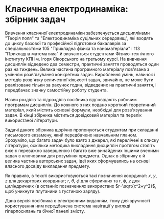 # Класична електродинаміка: збірник задач

Вивчення класичної електродинаміки забезпечується дисциплінами "Теорія поля" та "Електродинаміка суцільних середовищ", які входять до циклу базової та професійної підготовки бакалаврів за спеціальностями 105 "Прикладна фізика та наноматеріали" і 113 "Прикладна математика" й вивчаються студентами Фізико-технічного інституту КПІ ім. Ігоря Сікорського на третьому курсі. На вивчення дисциплін відведено два семестри, практичні заняття проводяться один раз на тиждень. Велика частина програмного матеріалу пов'язана з умінням розв'язування конкретних задач. Вироблення умінь, навичок і методів розв'язку величезної кількості задач, звичайно, не може бути реалізоване тільки за рахунок годин, відведених на практичні заняття, і передбачає значну самостійну роботу студента.

Назви розділів та підрозділів посібника відповідають робочим програмам дисциплін. До кожного з них подано короткий теоретичний матеріал, який містить основні формули, необхідні для розв'язування задач. В кінці збірника міститься довідковий матеріал та перелік використаної літератури. 


Задачі даного збірника щорічно пропонуються студентам при складанні письмового екзамену, який передбачено навчальним планом. Зрозуміло, що багато задач було взято з джерел, які перелічені в списку літератури, оскільки методика викладання дисциплін протягом  століть вже є переважно завершеною і багато вже винайдених іншими вченими задач є ключовими для розуміння предмета. Однак в збірнику є й велика частина авторських задач, ідеї яких сформувались на основі власного досвіду викладання предмету.

Як правило, в тексті використовуються такі позначення координат: $x$, $y$, $z$ для декартових координат;  $r$, $\theta$, $\phi$ для сферичних та  $r$, $\phi$, $z$ для циліндричних (в останніх позначеннях використано $r=\sqrt{x^2+y^2}$,  щоб уникнути плутанини з густиною заряду).
 
Дана версія посібника є електронним виданням, тому для зручності користування ним передбачена система навігації у вигляді гіперпосилань та бічної панелі змісту.
